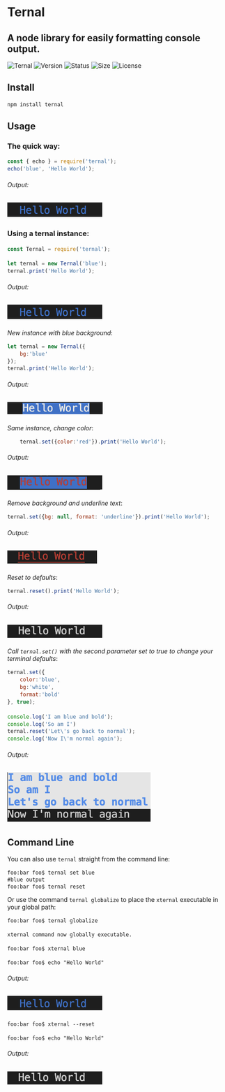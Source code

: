 # Ternal

A node library for easily formatting console output.
------

![Ternal](https://img.shields.io/endpoint?url=https%3A%2F%2Fsrcer.com%2Fshields%2FApp%2FTernal%2Fblueviolet)
![![Version](https://img.shields.io/endpoint?url=https%3A%2F%2Fsrcer.com%2Fshields%2FTernal%2FVersion%2Finformational)](https://img.shields.io/github/package-json/v/smguggen/ternal?style=plastic)
![![Status](https://img.shields.io/endpoint?url=https%3A%2F%2Fsrcer.com%2Fshields%2FTernal%2FStatus%2Fsuccess)](https://img.shields.io/github/workflow/status/smguggen/ternal/Build?style=plastic)
![![Size](https://img.shields.io/endpoint?url=https%3A%2F%2Fsrcer.com%2Fshields%2FTernal%2FSize%2Finformational)](https://img.shields.io/bundlephobia/min/ternal?style=plastic)
![![License](https://img.shields.io/endpoint?url=https%3A%2F%2Fsrcer.com%2Fshields%2FTernal%2FLicense%2Fgreen)](https://img.shields.io/npm/l/ternal?style=plastic)

Install
-------
```javascript
npm install ternal
```

Usage
-----
### The quick way:
```javascript
const { echo } = require('ternal');
echo('blue', 'Hello World');
```
###### Output:
![Hello World blue](assets/blue.png?raw=true)
----

### Using a ternal instance: 
```javascript
const Ternal = require('ternal');

let ternal = new Ternal('blue');
ternal.print('Hello World');
```
###### Output:
![Hello World blue](assets/blue.png?raw=true)
---
_New instance with blue background_:
```javascript
let ternal = new Ternal({
    bg:'blue'
});
ternal.print('Hello World');
```
###### Output:
![Hello World blue background](assets/bg-blue.png?raw=true)
----
_Same instance, change color_:
```javascript
    ternal.set({color:'red'}).print('Hello World');
```
###### Output:
![Hello World red blue background](assets/red-blue-bg.png?raw=true)
----
_Remove background and underline text_:
```javascript
ternal.set({bg: null, format: 'underline'}).print('Hello World');
```
###### Output:
![Hello World red underlined](assets/red-underline.png?raw=true)
----
_Reset to defaults_:
```javascript
ternal.reset().print('Hello World');
```
###### Output: 
![Hello World plain text](assets/plain.png?raw=true)
----
_Call `ternal.set()` with the second parameter set to true to change your terminal defaults_:
```javascript
ternal.set({
    color:'blue',
    bg:'white',
    format:'bold'
}, true);

console.log('I am blue and bold');
console.log('So am I')
ternal.reset('Let\'s go back to normal');
console.log('Now I\'m normal again');
```
###### Output: 
![Hello World multiline](assets/multi.png?raw=true)
----

Command Line
-----
You can also use `ternal` straight from the command line:
```console
foo:bar foo$ ternal set blue
#blue output
foo:bar foo$ ternal reset
```
Or use the command `ternal globalize` to place the `xternal` executable in your global path:
```console
foo:bar foo$ ternal globalize

xternal command now globally executable.

foo:bar foo$ xternal blue

foo:bar foo$ echo "Hello World"
```
###### Output:
![Hello World blue](assets/blue.png?raw=true)
----
```console
foo:bar foo$ xternal --reset

foo:bar foo$ echo "Hello World"
```
###### Output:
![Hello World blue](assets/plain.png?raw=true)
----